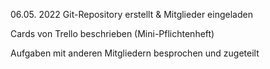 06.05. 2022
Git-Repository erstellt & Mitglieder eingeladen

Cards von Trello beschrieben (Mini-Pflichtenheft)

Aufgaben mit anderen Mitgliedern besprochen und zugeteilt
